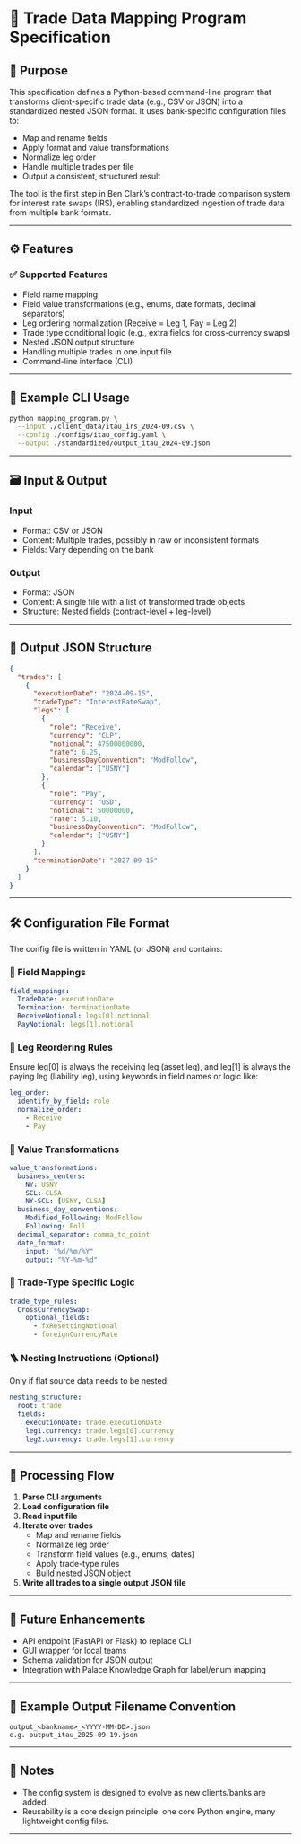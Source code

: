 
# 📄 Trade Data Mapping Program Specification

## 🧭 Purpose

This specification defines a Python-based command-line program that transforms client-specific trade data (e.g., CSV or JSON) into a standardized nested JSON format. It uses bank-specific configuration files to:
- Map and rename fields
- Apply format and value transformations
- Normalize leg order
- Handle multiple trades per file
- Output a consistent, structured result

The tool is the first step in Ben Clark’s contract-to-trade comparison system for interest rate swaps (IRS), enabling standardized ingestion of trade data from multiple bank formats.

---

## ⚙️ Features

### ✅ Supported Features
- Field name mapping
- Field value transformations (e.g., enums, date formats, decimal separators)
- Leg ordering normalization (Receive = Leg 1, Pay = Leg 2)
- Trade type conditional logic (e.g., extra fields for cross-currency swaps)
- Nested JSON output structure
- Handling multiple trades in one input file
- Command-line interface (CLI)

---

## 🧪 Example CLI Usage

```bash
python mapping_program.py \
  --input ./client_data/itau_irs_2024-09.csv \
  --config ./configs/itau_config.yaml \
  --output ./standardized/output_itau_2024-09.json
```

---

## 🗃️ Input & Output

### Input
- Format: CSV or JSON
- Content: Multiple trades, possibly in raw or inconsistent formats
- Fields: Vary depending on the bank

### Output
- Format: JSON
- Content: A single file with a list of transformed trade objects
- Structure: Nested fields (contract-level + leg-level)

---

## 🧩 Output JSON Structure

```json
{
  "trades": [
    {
      "executionDate": "2024-09-15",
      "tradeType": "InterestRateSwap",
      "legs": [
        {
          "role": "Receive",
          "currency": "CLP",
          "notional": 47500000000,
          "rate": 6.25,
          "businessDayConvention": "ModFollow",
          "calendar": ["USNY"]
        },
        {
          "role": "Pay",
          "currency": "USD",
          "notional": 50000000,
          "rate": 5.10,
          "businessDayConvention": "ModFollow",
          "calendar": ["USNY"]
        }
      ],
      "terminationDate": "2027-09-15"
    }
  ]
}
```

---

## 🛠️ Configuration File Format

The config file is written in YAML (or JSON) and contains:

### 🔗 Field Mappings

```yaml
field_mappings:
  TradeDate: executionDate
  Termination: terminationDate
  ReceiveNotional: legs[0].notional
  PayNotional: legs[1].notional
```

### 🔀 Leg Reordering Rules

Ensure leg[0] is always the receiving leg (asset leg), and leg[1] is always the paying leg (liability leg), using keywords in field names or logic like:

```yaml
leg_order:
  identify_by_field: role
  normalize_order:
    - Receive
    - Pay
```

### 🔄 Value Transformations

```yaml
value_transformations:
  business_centers:
    NY: USNY
    SCL: CLSA
    NY-SCL: [USNY, CLSA]
  business_day_conventions:
    Modified_Following: ModFollow
    Following: Foll
  decimal_separator: comma_to_point
  date_format:
    input: "%d/%m/%Y"
    output: "%Y-%m-%d"
```

### 🧠 Trade-Type Specific Logic

```yaml
trade_type_rules:
  CrossCurrencySwap:
    optional_fields:
      - fxResettingNotional
      - foreignCurrencyRate
```

### 🪜 Nesting Instructions (Optional)

Only if flat source data needs to be nested:

```yaml
nesting_structure:
  root: trade
  fields:
    executionDate: trade.executionDate
    leg1.currency: trade.legs[0].currency
    leg2.currency: trade.legs[1].currency
```

---

## 🔁 Processing Flow

1. **Parse CLI arguments**
2. **Load configuration file**
3. **Read input file**
4. **Iterate over trades**
    - Map and rename fields
    - Normalize leg order
    - Transform field values (e.g., enums, dates)
    - Apply trade-type rules
    - Build nested JSON object
5. **Write all trades to a single output JSON file**

---

## 🧪 Future Enhancements

- API endpoint (FastAPI or Flask) to replace CLI
- GUI wrapper for local teams
- Schema validation for JSON output
- Integration with Palace Knowledge Graph for label/enum mapping

---

## 🏁 Example Output Filename Convention

```text
output_<bankname>_<YYYY-MM-DD>.json
e.g. output_itau_2025-09-19.json
```

---

## 📝 Notes

- The config system is designed to evolve as new clients/banks are added.
- Reusability is a core design principle: one core Python engine, many lightweight config files.

---
